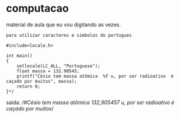 # computacao
material de aula que eu vou digitando as vezes.

    para utilizar caracteres e simbolos do portugues 
    
    #include<locale.h> 
    
    int main()
    {
        setlocale(LC_ALL, "Portuguese");
        float massa = 132.90545;
        printf("Césio tem massa atômica  %f u, por ser radioativo  é caçado por muitos", massa);
        return 0;
    }*/
    
saida:
      /*#Césio tem massa atômica  132,905457 u, por ser radioativo é caçado por muitos*/

